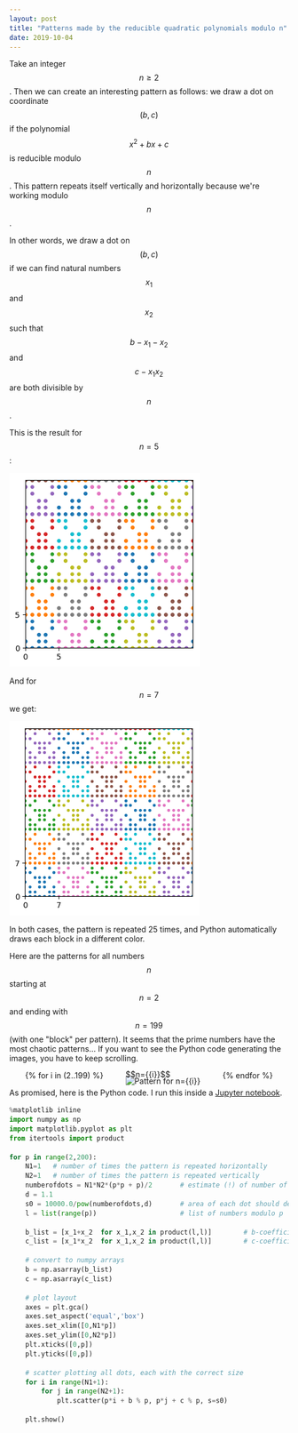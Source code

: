 ```yaml
---
layout: post
title: "Patterns made by the reducible quadratic polynomials modulo n"
date: 2019-10-04
---
```


Take an integer $$n \geq 2$$. Then we can create an interesting pattern as follows: we draw a dot on coordinate $$(b,c)$$ if the polynomial $$x^2+bx+c$$ is reducible modulo $$n$$. This pattern repeats itself vertically and horizontally because we're working modulo $$n$$.

In other words, we draw a dot on $$(b,c)$$ if we can find natural numbers $$x_1$$ and $$x_2$$ such that $$b-x_1-x_2$$ and $$c-x_1 x_2$$ are both divisible by $$n$$.

This is the result for $$n=5$$:

![reducibles-5-25](/images/reducibles-5-25.png)

And for $$n=7$$ we get:

![reducibles-7-25](/images/reducibles-7-25.png)

In both cases, the pattern is repeated 25 times, and Python automatically draws each block in a different color.

Here are the patterns for all numbers $$n$$ starting at $$n=2$$ and ending with $$n=199$$ (with one "block" per pattern). It seems that the prime numbers have the most chaotic patterns... If you want to see the Python code generating the images, you have to keep scrolling.

<div style="display: flex;align-items: center;justify-content: center;flex-wrap: wrap;margin-left: auto;margin-right: auto;width: 100%;">
{% for i in (2..199) %} <figure style="margin-top:0px;margin-bottom:0px;"><img src="/images/reducibles-{{i}}.png" alt="Pattern for n={{i}}" width="144" style="vertical-align: middle;"><figcaption style="line-height:0px;margin-top:-20px;margin-bottom:0px;">$$n={{i}}$$</figcaption></figure> {% endfor %}
</div>

As promised, here is the Python code. I run this inside a [Jupyter notebook](https://jupyter.org/).

~~~ python
%matplotlib inline
import numpy as np
import matplotlib.pyplot as plt
from itertools import product

for p in range(2,200):
    N1=1   # number of times the pattern is repeated horizontally
    N2=1   # number of times the pattern is repeated vertically
    numberofdots = N1*N2*(p*p + p)/2       # estimate (!) of number of dots
    d = 1.1
    s0 = 10000.0/pow(numberofdots,d)       # area of each dot should decrease for larger number of dots
    l = list(range(p))                     # list of numbers modulo p

    b_list = [x_1+x_2  for x_1,x_2 in product(l,l)]        # b-coefficients of reducible polynomials
    c_list = [x_1*x_2  for x_1,x_2 in product(l,l)]        # c-coefficients of reducible polynomials

    # convert to numpy arrays
    b = np.asarray(b_list)
    c = np.asarray(c_list)

    # plot layout
    axes = plt.gca()
    axes.set_aspect('equal','box')
    axes.set_xlim([0,N1*p])
    axes.set_ylim([0,N2*p])
    plt.xticks([0,p])
    plt.yticks([0,p])

    # scatter plotting all dots, each with the correct size
    for i in range(N1+1):
        for j in range(N2+1):
            plt.scatter(p*i + b % p, p*j + c % p, s=s0)
            
    plt.show()
~~~
